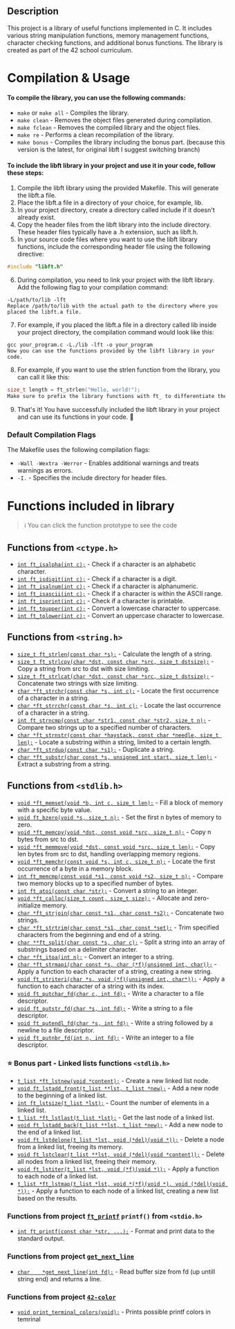 ## Description
This project is a library of useful functions implemented in C. It includes various string manipulation functions, memory management functions, character checking functions, and additional bonus functions. The library is created as part of the 42 school curriculum.
# Compilation & Usage
#### To compile the library, you can use the following commands:
- `make` or `make all` - Compiles the library.
- `make clean` - Removes the object files generated during compilation.
- `make fclean` - Removes the compiled library and the object files.
- `make re` - Performs a clean recompilation of the library.
- `make bonus` - Compiles the library including the bonus part. (because this version is the latest, for original libft I suggest switching branch)
#### To include the libft library in your project and use it in your code, follow these steps:
1. Compile the libft library using the provided Makefile. This will generate the libft.a file.
2. Place the libft.a file in a directory of your choice, for example, lib.
3. In your project directory, create a directory called include if it doesn't already exist.
4. Copy the header files from the libft library into the include directory. These header files typically have a .h extension, such as libft.h.
5. In your source code files where you want to use the libft library functions, include the corresponding header file using the following directive:
```c
#include "libft.h"
```

6. During compilation, you need to link your project with the libft library. Add the following flag to your compilation command:
```shell
-L/path/to/lib -lft
Replace /path/to/lib with the actual path to the directory where you placed the libft.a file.
```
7. For example, if you placed the libft.a file in a directory called lib inside your project directory, the compilation command would look like this:
```shell
gcc your_program.c -L./lib -lft -o your_program
Now you can use the functions provided by the libft library in your code.
```
8. For example, if you want to use the strlen function from the library, you can call it like this:
```c
size_t length = ft_strlen("Hello, world!");
Make sure to prefix the library functions with ft_ to differentiate them from standard library functions.
```
9. That's it! You have successfully included the libft library in your project and can use its functions in your code. 🎉
### Default Compilation Flags
The Makefile uses the following compilation flags:
- `-Wall -Wextra -Werror` - Enables additional warnings and treats warnings as errors.
- `-I.` - Specifies the include directory for header files.

# Functions included in library
> ℹ️ You can click the function prototype to see the code
## Functions from `<ctype.h>`
- [`int ft_isalpha(int c);`](https://github.com/cj4ck/42-libft/blob/master/src/ft_isalpha.c) - Check if a character is an alphabetic character.
- [`int ft_isdigit(int c);`](https://github.com/cj4ck/42-libft/blob/master/src/ft_isdigit.c) - Check if a character is a digit.
- [`int ft_isalnum(int c);`](https://github.com/cj4ck/42-libft/blob/master/src/ft_isalnum.c) - Check if a character is alphanumeric.
- [`int ft_isascii(int c);`](https://github.com/cj4ck/42-libft/blob/master/src/ft_isascii.c) - Check if a character is within the ASCII range.
- [`int ft_isprint(int c);`](https://github.com/cj4ck/42-libft/blob/master/src/ft_isprint.c) - Check if a character is printable.
- [`int ft_toupper(int c);`](https://github.com/cj4ck/42-libft/blob/master/src/ft_toupper.c) - Convert a lowercase character to uppercase.
- [`int ft_tolower(int c);`](https://github.com/cj4ck/42-libft/blob/master/src/ft_tolower.c) - Convert an uppercase character to lowercase.
## Functions from `<string.h>`
- [`size_t ft_strlen(const char *s);`](https://github.com/cj4ck/42-libft/blob/master/src/ft_strlen.c) - Calculate the length of a string.
- [`size_t ft_strlcpy(char *dst, const char *src, size_t dstsize);`](https://github.com/cj4ck/42-libft/blob/master/src/ft_strlcpy.c) - Copy a string from src to dst with size limiting.
- [`size_t ft_strlcat(char *dst, const char *src, size_t dstsize);`](https://github.com/cj4ck/42-libft/blob/master/src/ft_strlcat.c) - Concatenate two strings with size limiting.
- [`char *ft_strchr(const char *s, int c);`](https://github.com/cj4ck/42-libft/blob/master/src/ft_strchr.c) - Locate the first occurrence of a character in a string.
- [`char *ft_strrchr(const char *s, int c);`](https://github.com/cj4ck/42-libft/blob/master/src/ft_strrchr.c) - Locate the last occurrence of a character in a string.
- [`int ft_strncmp(const char *str1, const char *str2, size_t n);`](https://github.com/cj4ck/42-libft/blob/master/src/ft_strncmp.c) - Compare two strings up to a specified number of characters.
- [`char *ft_strnstr(const char *haystack, const char *needle, size_t len);`](https://github.com/cj4ck/42-libft/blob/master/src/ft_strnstr.c) - Locate a substring within a string, limited to a certain length.
- [`char *ft_strdup(const char *s1);`](https://github.com/cj4ck/42-libft/blob/master/src/ft_strdup.c) - Duplicate a string.
- [`char *ft_substr(char const *s, unsigned int start, size_t len);`](https://github.com/cj4ck/42-libft/blob/master/src/ft_substr.c) - Extract a substring from a string.

## Functions from `<stdlib.h>`
- [`void *ft_memset(void *b, int c, size_t len);`](https://github.com/cj4ck/42-libft/blob/master/src/ft_memset.c) - Fill a block of memory with a specific byte value.
- [`void ft_bzero(void *s, size_t n);`](https://github.com/cj4ck/42-libft/blob/master/src/ft_bzero.c) - Set the first n bytes of memory to zero.
- [`void *ft_memcpy(void *dst, const void *src, size_t n);`](https://github.com/cj4ck/42-libft/blob/master/src/ft_memcpy.c) - Copy n bytes from src to dst.
- [`void *ft_memmove(void *dst, const void *src, size_t len);`](https://github.com/cj4ck/42-libft/blob/master/src/ft_memmove.c) - Copy len bytes from src to dst, handling overlapping memory regions.
- [`void *ft_memchr(const void *s, int c, size_t n);`](https://github.com/cj4ck/42-libft/blob/master/src/ft_memchr.c) - Locate the first occurrence of a byte in a memory block.
- [`int ft_memcmp(const void *s1, const void *s2, size_t n);`](https://github.com/cj4ck/42-libft/blob/master/src/ft_memcmp.c) - Compare two memory blocks up to a specified number of bytes.
- [`int ft_atoi(const char *str);`](https://github.com/cj4ck/42-libft/blob/master/src/ft_atoi.c) - Convert a string to an integer.
- [`void *ft_calloc(size_t count, size_t size);`](https://github.com/cj4ck/42-libft/blob/master/src/ft_calloc.c) - Allocate and zero-initialize memory.
- [`char *ft_strjoin(char const *s1, char const *s2);`](https://github.com/cj4ck/42-libft/blob/master/src/ft_strjoin.c) - Concatenate two strings.
- [`char *ft_strtrim(char const *s1, char const *set);`](https://github.com/cj4ck/42-libft/blob/master/src/ft_strtrim.c) - Trim specified characters from the beginning and end of a string.
- [`char **ft_split(char const *s, char c);`](https://github.com/cj4ck/42-libft/blob/master/src/ft_split.c) - Split a string into an array of substrings based on a delimiter character.
- [`char *ft_itoa(int n);`](https://github.com/cj4ck/42-libft/blob/master/src/ft_itoa.c) - Convert an integer to a string.
- [`char *ft_strmapi(char const *s, char (*f)(unsigned int, char));`](https://github.com/cj4ck/42-libft/blob/master/src/ft_strmapi.c) - Apply a function to each character of a string, creating a new string.
- [`void ft_striteri(char *s, void (*f)(unsigned int, char*));`](https://github.com/cj4ck/42-libft/blob/master/src/ft_striteri.c) - Apply a function to each character of a string with its index.
- [`void ft_putchar_fd(char c, int fd);`](https://github.com/cj4ck/42-libft/blob/master/src/ft_putchar_fd.c) - Write a character to a file descriptor.
- [`void ft_putstr_fd(char *s, int fd);`](https://github.com/cj4ck/42-libft/blob/master/src/ft_putstr_fd.c) - Write a string to a file descriptor.
- [`void ft_putendl_fd(char *s, int fd);`](https://github.com/cj4ck/42-libft/blob/master/src/ft_putendl_fd.c) - Write a string followed by a newline to a file descriptor.
- [`void ft_putnbr_fd(int n, int fd);`](https://github.com/cj4ck/42-libft/blob/master/src/ft_putnbr_fd.c) - Write an integer to a file descriptor.

### ⭐ Bonus part - Linked lists functions `<stdlib.h>`
- [`t_list *ft_lstnew(void *content);`](https://github.com/cj4ck/42-libft/blob/master/src/ft_lstnew.c) - Create a new linked list node.
- [`void ft_lstadd_front(t_list **lst, t_list *new);`](https://github.com/cj4ck/42-libft/blob/master/src/ft_lstadd_front.c) - Add a new node to the beginning of a linked list.
- [`int ft_lstsize(t_list *lst);`](https://github.com/cj4ck/42-libft/blob/master/src/ft_lstsize.c) - Count the number of elements in a linked list.
- [`t_list *ft_lstlast(t_list *lst);`](https://github.com/cj4ck/42-libft/blob/master/src/ft_lstlast.c) - Get the last node of a linked list.
- [`void ft_lstadd_back(t_list **lst, t_list *new);`](https://github.com/cj4ck/42-libft/blob/master/src/ft_lstadd_back.c) - Add a new node to the end of a linked list.
- [`void ft_lstdelone(t_list *lst, void (*del)(void *));`](https://github.com/cj4ck/42-libft/blob/master/src/ft_lstdelone.c) - Delete a node from a linked list, freeing its memory.
- [`void ft_lstclear(t_list **lst, void (*del)(void *content));`](https://github.com/cj4ck/42-libft/blob/master/src/ft_lstclear.c) - Delete all nodes from a linked list, freeing their memory.
- [`void ft_lstiter(t_list *lst, void (*f)(void *));`](https://github.com/cj4ck/42-libft/blob/master/src/ft_lstiter.c) - Apply a function to each node of a linked list.
- [`t_list *ft_lstmap(t_list *lst, void *(*f)(void *), void (*del)(void *));`](https://github.com/cj4ck/42-libft/blob/master/src/ft_lstmap.c) - Apply a function to each node of a linked list, creating a new list based on the results.

### Functions from project [`ft_printf`](https://github.com/cj4ck/42-ft_printf) `printf()` from `<stdio.h>`
- [`int ft_printf(const char *str, ...);`](https://github.com/cj4ck/42-libft/blob/master/src/ft_printf.c) - Format and print data to the standard output.

### Functions from project [`get_next_line`](https://github.com/cj4ck/42-get_next_line) 
- [`char	*get_next_line(int fd);`](https://github.com/cj4ck/42-libft/blob/master/src/get_next_line.c) - Read buffer size from fd (up untill string end) and returns a line.

### Functions from project [`42-color`](https://github.com/cj4ck/42-color) 
- [`void print_terminal_colors(void);`](https://github.com/cj4ck/42-libft/blob/master/src/print_terminal_colors.c) - Prints possible printf colors in temrinal
